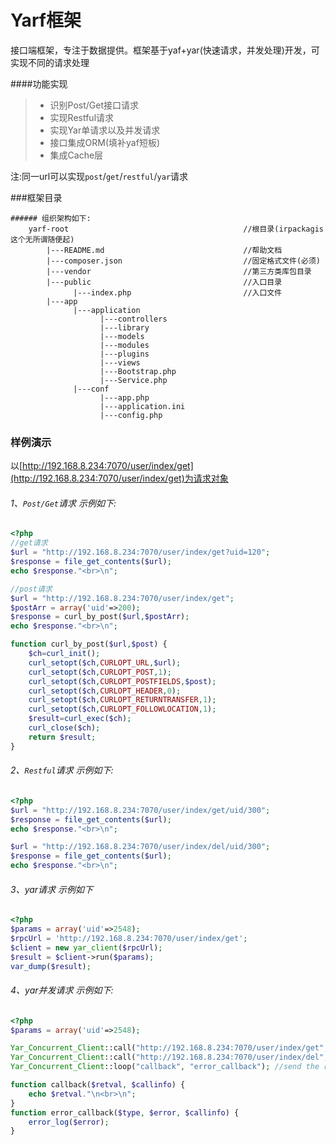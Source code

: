
# Yarf框架

接口端框架，专注于数据提供。框架基于yaf+yar(快速请求，并发处理)开发，可实现不同的请求处理

####功能实现

> * 识别Post/Get接口请求
> * 实现Restful请求
> * 实现Yar单请求以及并发请求
> * 接口集成ORM(填补yaf短板)
> * 集成Cache层

注:同一url可以实现`post`/`get`/`restful`/`yar`请求

###框架目录

    ###### 组织架构如下: 
        yarf-root                                       //根目录(irpackagis这个无所谓随便起)
            |---README.md                               //帮助文档
            |---composer.json                           //固定格式文件(必须)
            |---vendor                                  //第三方类库包目录
            |---public                                  //入口目录
                  |---index.php                         //入口文件
            |---app
                  |---application
                        |---controllers
                        |---library
                        |---models
                        |---modules
                        |---plugins
                        |---views
                        |---Bootstrap.php
                        |---Service.php
                  |---conf
                        |---app.php
                        |---application.ini
                        |---config.php



### 样例演示

以[http://192.168.8.234:7070/user/index/get](http://192.168.8.234:7070/user/index/get)为请求对象

###### 1、`Post/Get`请求 示例如下:

```php
<?php
//get请求
$url = "http://192.168.8.234:7070/user/index/get?uid=120";
$response = file_get_contents($url);
echo $response."<br>\n";

//post请求
$url = "http://192.168.8.234:7070/user/index/get";
$postArr = array('uid'=>200);
$response = curl_by_post($url,$postArr);
echo $response."<br>\n";

function curl_by_post($url,$post) {
    $ch=curl_init();
    curl_setopt($ch,CURLOPT_URL,$url);
    curl_setopt($ch,CURLOPT_POST,1);
    curl_setopt($ch,CURLOPT_POSTFIELDS,$post);
    curl_setopt($ch,CURLOPT_HEADER,0);
    curl_setopt($ch,CURLOPT_RETURNTRANSFER,1);
    curl_setopt($ch,CURLOPT_FOLLOWLOCATION,1);
    $result=curl_exec($ch);
    curl_close($ch);
    return $result;
}
```

###### 2、`Restful`请求 示例如下:

```php
<?php
$url = "http://192.168.8.234:7070/user/index/get/uid/300";
$response = file_get_contents($url);
echo $response."<br>\n";

$url = "http://192.168.8.234:7070/user/index/del/uid/300";
$response = file_get_contents($url);
echo $response."<br>\n";
```

###### 3、yar请求 示例如下

```php
<?php
$params = array('uid'=>2548);
$rpcUrl = 'http://192.168.8.234:7070/user/index/get';
$client = new yar_client($rpcUrl);
$result = $client->run($params);
var_dump($result);
```

###### 4、yar并发请求 示例如下:

```php
<?php
$params = array('uid'=>2548);

Yar_Concurrent_Client::call("http://192.168.8.234:7070/user/index/get", "run", array($params), "callback");
Yar_Concurrent_Client::call("http://192.168.8.234:7070/user/index/del", "run", array($params), "callback");
Yar_Concurrent_Client::loop("callback", "error_callback"); //send the requests, 

function callback($retval, $callinfo) {
    echo $retval."\n<br>\n";
}
function error_callback($type, $error, $callinfo) {
    error_log($error);
}
```


